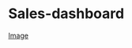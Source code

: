 # Sales-dashboard
<a href="https://github.com/sum1tt/Sales-dashboard/blob/main/Sales%20dashboard.png">Image</a>
